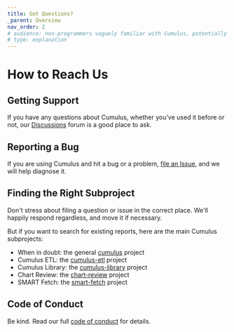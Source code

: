```yaml
---
title: Got Questions?
_parent: Overview
nav_order: 2
# audience: non-programmers vaguely familiar with Cumulus, potentially annoyed
# type: explanation
---
```


# How to Reach Us

## Getting Support

If you have any questions about Cumulus, whether you've used it before or not, our
[Discussions](https://github.com/smart-on-fhir/cumulus/discussions) forum is a good place to ask.

## Reporting a Bug

If you are using Cumulus and hit a bug or a problem,
[file an Issue](https://github.com/smart-on-fhir/cumulus/issues/new),
and we will help diagnose it.

## Finding the Right Subproject

Don't stress about filing a question or issue in the correct place.
We'll happily respond regardless, and move it if necessary.

But if you want to search for existing reports, here are the main Cumulus subprojects:
- When in doubt: the general [cumulus](https://github.com/smart-on-fhir/cumulus) project
- Cumulus ETL: the [cumulus-etl](https://github.com/smart-on-fhir/cumulus-etl) project
- Cumulus Library: the [cumulus-library](https://github.com/smart-on-fhir/cumulus-library) project
- Chart Review: the [chart-review](https://github.com/smart-on-fhir/chart-review) project
- SMART Fetch: the [smart-fetch](https://github.com/smart-on-fhir/smart-fetch) project

## Code of Conduct

Be kind. Read our full [code of conduct](code-of-conduct.md) for details.
